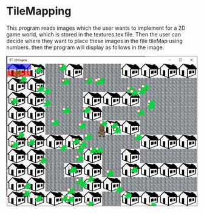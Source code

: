 # TileMapping
This program reads images which the user wants to implement for a 2D game world, which is stored in the textures.tex file. 
Then the user can decide where they want to place these images in the file tileMap using numbers. then the program will display as
follows in the image. 


![tilemap](https://github.com/TobiasOnoufriou/TileMapping/blob/master/tilemapping%20rpg.JPG)
